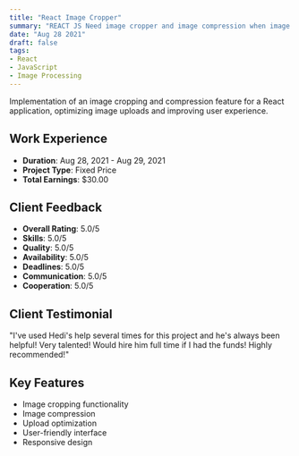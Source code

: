```yaml
---
title: "React Image Cropper"
summary: "REACT JS Need image cropper and image compression when image upload"
date: "Aug 28 2021"
draft: false
tags:
- React
- JavaScript
- Image Processing
---
```


Implementation of an image cropping and compression feature for a React application, optimizing image uploads and improving user experience.

## Work Experience
- **Duration**: Aug 28, 2021 - Aug 29, 2021
- **Project Type**: Fixed Price
- **Total Earnings**: $30.00

## Client Feedback
- **Overall Rating**: 5.0/5
- **Skills**: 5.0/5
- **Quality**: 5.0/5
- **Availability**: 5.0/5
- **Deadlines**: 5.0/5
- **Communication**: 5.0/5
- **Cooperation**: 5.0/5

## Client Testimonial
"I've used Hedi's help several times for this project and he's always been helpful! Very talented! Would hire him full time if I had the funds! Highly recommended!"

## Key Features
- Image cropping functionality
- Image compression
- Upload optimization
- User-friendly interface
- Responsive design 